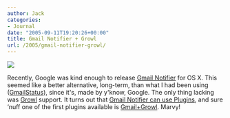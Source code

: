 ```yaml
---
author: Jack
categories:
- Journal
date: "2005-09-11T19:20:26+00:00"
title: Gmail Notifier + Growl
url: /2005/gmail-notifier-growl/
---
```


![][1]

Recently, Google was kind enough to release [Gmail Notifier][2] for OS X. This seemed like a better alternative, long-term, than what I had been using ([GmailStatus][3]), since it's, made by y'know, Google. The only thing lacking was [Growl][4] support. It turns out that [Gmail Notifier can use Plugins][5], and sure &#8216;nuff one of the first plugins available is [Gmail+Growl][6]. Marvy!

 [1]: /files/gmailplusgrowl.png
 [2]: http://toolbar.google.com/gmail-helper/
 [3]: http://homepage.mac.com/carsten.guenther/GmailStatus/
 [4]: http://growl.info/
 [5]: http://googleblog.blogspot.com/2005/09/extras-for-your-mac-gmail-notifier.html
 [6]: http://www.wootest.net/gmailgrowl/